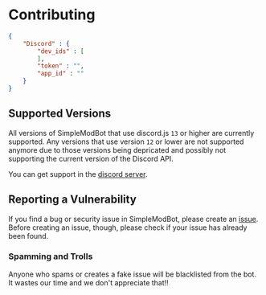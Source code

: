 # Contributing
```json
{
    "Discord" : {
        "dev_ids" : [
        ],
        "token" : "",
        "app_id" : ""
    }
}
```

## Supported Versions

All versions of SimpleModBot that use discord.js `13` or higher are currently supported. Any versions that use version `12` or lower are not supported anymore due to those versions being depricated and possibly not supporting the current version of the Discord API. 

You can get support in the [discord server](https://discord.gg/49KeKwXc8g).

## Reporting a Vulnerability

If you find a bug or security issue in SimpleModBot, please create an [issue](https://github.com/SimpleModBot/SimpleModBot/issues). Before creating an issue, though, please check if your issue has already been found.

### Spamming and Trolls

Anyone who spams or creates a fake issue will be blacklisted from the bot. It wastes our time and we don't appreciate that!!
